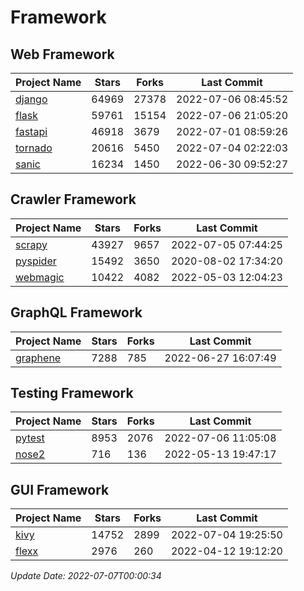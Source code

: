 # Framework

## Web Framework
| Project Name | Stars | Forks | Last Commit |
| ------------ | ----- | ----- | ----------- |
| [django](https://github.com/django/django) | 64969 | 27378 | 2022-07-06 08:45:52 |
| [flask](https://github.com/pallets/flask) | 59761 | 15154 | 2022-07-06 21:05:20 |
| [fastapi](https://github.com/tiangolo/fastapi) | 46918 | 3679 | 2022-07-01 08:59:26 |
| [tornado](https://github.com/tornadoweb/tornado) | 20616 | 5450 | 2022-07-04 02:22:03 |
| [sanic](https://github.com/sanic-org/sanic) | 16234 | 1450 | 2022-06-30 09:52:27 |

## Crawler Framework
| Project Name | Stars | Forks | Last Commit |
| ------------ | ----- | ----- | ----------- |
| [scrapy](https://github.com/scrapy/scrapy) | 43927 | 9657 | 2022-07-05 07:44:25 |
| [pyspider](https://github.com/binux/pyspider) | 15492 | 3650 | 2020-08-02 17:34:20 |
| [webmagic](https://github.com/code4craft/webmagic) | 10422 | 4082 | 2022-05-03 12:04:23 |

## GraphQL Framework
| Project Name | Stars | Forks | Last Commit |
| ------------ | ----- | ----- | ----------- |
| [graphene](https://github.com/graphql-python/graphene) | 7288 | 785 | 2022-06-27 16:07:49 |

## Testing Framework
| Project Name | Stars | Forks | Last Commit |
| ------------ | ----- | ----- | ----------- |
| [pytest](https://github.com/pytest-dev/pytest) | 8953 | 2076 | 2022-07-06 11:05:08 |
| [nose2](https://github.com/nose-devs/nose2) | 716 | 136 | 2022-05-13 19:47:17 |

## GUI Framework
| Project Name | Stars | Forks | Last Commit |
| ------------ | ----- | ----- | ----------- |
| [kivy](https://github.com/kivy/kivy) | 14752 | 2899 | 2022-07-04 19:25:50 |
| [flexx](https://github.com/flexxui/flexx) | 2976 | 260 | 2022-04-12 19:12:20 |

*Update Date: 2022-07-07T00:00:34*
